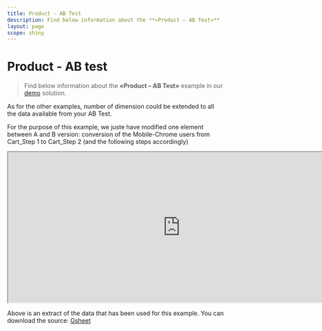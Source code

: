 ```yaml
---
title: Product - AB Test
description: Find below information about the **«Product – AB Test»**  example in our [demo](https://solutions.datama.fr/) solution.
layout: page
scope: shiny
---
```

# Product - AB test

> Find below information about the **«Product – AB Test»**  example in our [demo](https://solutions.datama.fr/) solution.

As for the other examples, number of dimension could be extended to all the data available from your AB Test.

For the purpose of this example, we juste have modified one element between A and B version: conversion of the Mobile-Chrome users from Cart_Step 1 to Cart_Step 2 (and the following steps accordingly)

<iframe src="https://docs.google.com/spreadsheets/d/e/2PACX-1vTXYphkUS8WX6Wa4GZp5LBisnEOoqdLyp9darrXuIJPqmsnv_f8Tvhq_0sNX7L2uVfIaJjonTP2j8Fm/pubhtml?gid=1756377864&amp;single=true&amp;widget=true&amp;headers=false" width="800" height="350"></span></iframe>

Above is an extract of the data that has been used for this example. You can download the source: [Gsheet](https://docs.google.com/spreadsheets/d/1bNEeqm5CfpPmYPr_t4ff1xcJkSBKoVvwJd4vKB0sDzs/edit#gid=1756377864)
